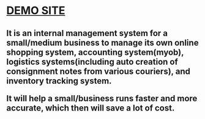 <h1><a href="http://magento-b2b.franklan.com.au/" target="_BLANK">DEMO SITE</a></h1>
<h2>It is an internal management system for a small/medium business to manage its own online shopping system, accounting system(myob), logistics systems(including auto creation of consignment notes from various couriers), and inventory tracking system.

It will help a small/business runs faster and more accurate, which then will save a lot of cost.</h2>